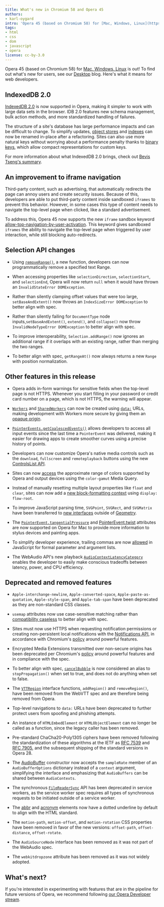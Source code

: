```yaml
---
title: What's new in Chromium 58 and Opera 45
authors:
- karl-oygard
intro: 'Opera 45 (based on Chromium 58) for [Mac, Windows, Linux](https://www.opera.com/computer) is out! To find out what's new for users, see our [Desktop](https://www.opera.com/blogs/desktop/) blog. Here's what it means for web developers.'
tags:
- html
- css
- dom
- javascript
- opera
license: cc-by-3.0
---
```


Opera 45 (based on Chromium 58) for [Mac, Windows,
Linux](https://www.opera.com/computer) is out! To find out what's new
for users, see our [Desktop](https://www.opera.com/blogs/desktop/)
blog. Here's what it means for web developers.

## IndexedDB 2.0

[IndexedDB 2.0](http://w3c.github.io/IndexedDB/) is now supported in
Opera, making it simpler to work with large data sets in the
browser. IDB 2.0 features new schema management, bulk action methods,
and more standardized handling of failures.

The structure of a site's database has large performance impacts and
can be difficult to change. To simplify updates, [object
stores](https://w3c.github.io/IndexedDB/#dom-idbobjectstore-name) and
[indexes](https://w3c.github.io/IndexedDB/#index-construct) can now be
renamed in-place after a refactoring. Sites can also use more natural
keys without worrying about a performance penalty thanks to [binary
keys](https://w3c.github.io/IndexedDB/#key-construct), which allow
compact representations for custom keys.

For more information about what IndexedDB 2.0 brings, check out
[Bevis Tseng's
summary](https://hacks.mozilla.org/2016/10/whats-new-in-indexeddb-2-0/).

## An improvement to iframe navigation

Third-party content, such as advertising, that automatically redirects
the page can annoy users and create security issues. Because of this,
developers are able to put third-party content inside sandboxed
`iframes` to prevent this behavior. However, in some cases this type of
content needs to navigate the top-level page when clicked, like a
standard advertisement.

To address this, Opera 45 now supports the new `iframe` sandbox
keyword
[allow-top-navigation-by-user-activation](https://html.spec.whatwg.org/multipage/browsers.html#attr-iframe-sandbox-allow-top-navigation-by-user-activation). This
keyword gives sandboxed `iframes` the ability to navigate the
top-level page when triggered by user interaction, while still
blocking auto-redirects.


## Selection API changes

* Using
  [`removeRange()`](https://developer.mozilla.org/en-US/docs/Web/API/Selection/removeRange),
  a new function, developers can now programmatically remove a
  specified text Range.

* When accessing properties like `selectionDirection`,
  `selectionStart`, and `selectionEnd`, Opera will now return `null`
  when it would have thrown an `InvalidStateError DOMException`.

* Rather than silently clamping offset values that were too large,
  `setBaseAndExtent()` now throws an `IndexSizeError DOMException` to
  better align with spec.

* Rather than silently failing for `DocumentType` node
  inputs,`setBaseAndExtent()`, `extend()`, and `collapse()` now throw
  `InvalidNodeTypeError DOMException` to better align with spec.

* To improve interoperability, `Selection.addRange()` now ignores an
  additional range if it overlaps with an existing range, rather than
  merging the two ranges.

* To better align with spec, `getRangeAt()` now always returns a new
  `Range` with position normalization.


## Other features in this release

* Opera adds in-form warnings for sensitive fields when the top-level
  page is not HTTPS. Whenever you start filling in your password or
  credit card number on a page, which is not HTTPS, the warning will
  appear.

* [`Workers`](https://developer.mozilla.org/en-US/docs/Web/API/Worker)
  and
  [`SharedWorkers`](https://developer.mozilla.org/en/docs/Web/API/SharedWorker)
  can now be created using
  [`data:`](https://developer.mozilla.org/en-US/docs/Web/HTTP/Basics_of_HTTP/Data_URIs)
  URLs, making development with Workers more secure by giving them an
  [opaque
  origin](https://html.spec.whatwg.org/multipage/browsers.html#concept-origin-opaque).

* [`PointerEvents.getCoalescedEvents()`](https://w3c.github.io/pointerevents/extension.html)
  allows developers to access all input events since the last time a
  `PointerEvent` was delivered, making it easier for drawing apps to
  create smoother curves using a precise history of points.

* Developers can now customize Opera's native media controls such as
  the `download`, `fullscreen` and `remoteplayback` buttons using the
  new [ControlsList
  API](https://github.com/WICG/controls-list/blob/gh-pages/explainer.md).

* Sites can now
  [access](https://googlechrome.github.io/samples/media/color-gamut-media-query.html)
  the approximate range of colors supported by Opera and output
  devices using the `color-gamut` Media Query.

* Instead of manually resetting multiple layout properties like
  `float` and `clear`, sites can now add a [new block-formatting
  context](https://codepen.io/rachelandrew/pen/RKgevX) using `display:
  flow-root`.

* To improve JavaScript parsing time, `SVGPoint`, `SVGRect`, and
  `SVGMatrix` have been transferred to [new
  interfaces](https://hacks.mozilla.org/2014/03/introducing-the-getboxquads-api/)
  outside of [Geometry](https://www.w3.org/TR/geometry-1/).

* The
  [`PointerEvent.tangentialPressure`](https://w3c.github.io/pointerevents/#dom-pointerevent-tangentialpressure)
  and
  [PointerEvent.twist](https://w3c.github.io/pointerevents/#dom-pointerevent-twist)
  attributes are now supported on Opera for Mac to provide more
  information to stylus devices and painting apps.

* To simplify developer experience, trailing commas are now
  [allowed](https://github.com/tc39/proposal-trailing-function-commas)
  in JavaScript for formal parameter and argument lists.

* The WebAudio API's new playback
  [`AudioContextLatencyCategory`](https://webaudio.github.io/web-audio-api/#BaseAudioContext)
  enables the developer to easily make conscious tradeoffs between
  latency, power, and CPU efficiency.

## Deprecated and removed features

* `Apple-interchange-newline`, `Apple-converted-space`,
  `Apple-paste-as-quotation`, `Apple-style-span`, and `Apple-tab-span`
  have been deprecated as they are non-standard CSS classes.

* `usemap` attributes now use case-sensitive matching rather than
  [compatibility
  caseless](https://w3c.github.io/html/infrastructure.html#compatibility-caseless)
  to better align with spec.

* Sites must now use HTTPS when requesting notification permissions or
  creating non-persistent local notifications with the [Notifications
  API](https://developer.mozilla.org/en-US/docs/Web/API/Notifications_API),
  in accordance with Chromium's
  [policy](https://sites.google.com/a/chromium.org/dev/Home/chromium-security/deprecating-powerful-features-on-insecure-origins)
  around powerful features.

* Encrypted Media Extensions transmitted over non-secure origins has
  been deprecated per Chromium's
  [policy](https://sites.google.com/a/chromium.org/dev/Home/chromium-security/deprecating-powerful-features-on-insecure-origins)
  around powerful features and in compliance with the spec.

* To better align with spec,
  [`cancelBubble`](https://dom.spec.whatwg.org/#dom-event-cancelbubble)
  is now considered an alias to `stopPropagation()` when set to true,
  and does not do anything when set to false.

* The
  [`VTTRegion`](https://w3c.github.io/webvtt/#the-vttregion-interface)
  interface functions, `addRegion()` and `removeRegion()`, have been
  removed from the WebVTT spec and are therefore being removed from
  Opera.

* Top-level navigations to `data:` URLs have been deprecated to further
  protect users from spoofing and phishing attempts.

* An instance of `HTMLEmbedElement` or `HTMLObjectElement` can no
  longer be called as a function, since the legacy caller has been
  removed.

* Pre-standard ChaCha20-Poly1305 ciphers have been removed following
  the standardization of these algorithms at the IETF as [RFC
  7539](https://tools.ietf.org/html/rfc7539) and [RFC
  7905](https://tools.ietf.org/html/rfc7905), and the subsequent
  shipping of the standard versions in Opera 28.

* The
  [AudioBuffer](https://webaudio.github.io/web-audio-api/#AudioBuffer)
  constructor now accepts the `sampleRate` member of an
  `AudioBufferOptions` dictionary instead of a `context` argument,
  simplifying the interface and emphasizing that `AudioBuffers` can be
  shared between `AudioContexts`.

* The synchronous
  [`FileReaderSync`](https://developer.mozilla.org/en-US/docs/Web/API/FileReaderSync)
  API has been deprecated in service workers, as the service worker
  spec requires all types of synchronous requests to be initiated
  outside of a service worker.

* The
  [abbr](https://developer.mozilla.org/en/docs/Web/HTML/Element/abbr)
  and
  [acronym](https://developer.mozilla.org/en-US/docs/Web/HTML/Element/acronym)
  elements now have a dotted underline by default to align with the
  HTML standard.

* The `motion-path`, `motion-offset`, and `motion-rotation` CSS
  properties have been removed in favor of the new versions:
  `offset-path`, `offset-distance`, `offset-rotate`.

* The `AudioSourceNode` interface has been removed as it was not part
  of the WebAudio spec.

* The `webkitdropzone` attribute has been removed as it was not widely
  adopted.

## What's next?

If you're interested in experimenting with features that are in the
pipeline for future versions of Opera, we recommend following [our
Opera Developer stream](https://www.opera.com/developer).